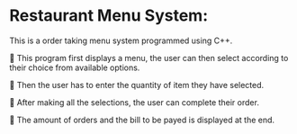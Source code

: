 # Restaurant Menu System:

This is a order taking menu system programmed using C++.

📌 This program first displays a menu, the user can then select according to their choice from available options.

📌 Then the user has to enter the quantity of item they have selected.

📌 After making all the selections, the user can complete their order.

📌 The amount of orders and the bill to be payed is displayed at the end.
